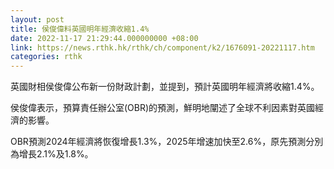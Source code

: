 ```yaml
---
layout: post
title: 侯俊偉料英國明年經濟收縮1.4%
date: 2022-11-17 21:29:44.000000000 +08:00
link: https://news.rthk.hk/rthk/ch/component/k2/1676091-20221117.htm
categories: rthk
---
```


英國財相侯俊偉公布新一份財政計劃，並提到，預計英國明年經濟將收縮1.4%。

侯俊偉表示，預算責任辦公室(OBR)的預測，鮮明地闡述了全球不利因素對英國經濟的影響。

OBR預測2024年經濟將恢復增長1.3%，2025年增速加快至2.6%，原先預測分別為增長2.1%及1.8%。
